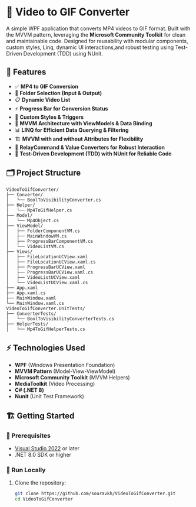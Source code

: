 # 🎥 Video to GIF Converter
A simple WPF application that converts MP4 videos to GIF format. Built with the MVVM pattern, leveraging the **Microsoft Community Toolkit** for clean and maintainable code. Designed for reusability with modular components, custom styles, Linq, dynamic UI interactions,and robust testing using Test-Driven Development (TDD) using NUnit.

## 🚀 Features
- ✅ **MP4 to GIF Conversion**  
- 📂 **Folder Selection (Input & Output)**  
- 📋 **Dynamic Video List**  
- ⚡ **Progress Bar for Conversion Status**  
- 🎨 **Custom Styles & Triggers**  
- 🔄 **MVVM Architecture with ViewModels & Data Binding**  
- 📊 **LINQ for Efficient Data Querying & Filtering**  
- 🏗️ **MVVM with and without Attributes for Flexibility**  
- 🔗 **RelayCommand & Value Converters for Robust Interaction**
- 🧪 **Test-Driven Development (TDD) with NUnit for Reliable Code**
 

## 🗂️ Project Structure  
```
VideoToGifConverter/
├── Converter/
│   └── BoolToVisibilityConverter.cs
├── Helper/
│   └── Mp4ToGifHelper.cs
├── Model/
│   └── Mp4Object.cs
├── ViewModel/
│   ├── FolderComponentVM.cs
│   ├── MainWindowVM.cs
│   ├── ProgressBarComponentVM.cs
│   └── VideoListVM.cs
├── Views/
│   ├── FileLocationUCView.xaml
│   ├── FileLocationUCView.xaml.cs
│   ├── ProgressBarUCView.xaml
│   ├── ProgressBarUCView.xaml.cs
│   ├── VideoListUCView.xaml
│   └── VideoListUCView.xaml.cs
├── App.xaml
├── App.xaml.cs
├── MainWindow.xaml
└── MainWindow.xaml.cs
VideoToGifConverter.UnitTests/
├── ConverterTests/
│   └── BoolToVisibilityConverterTests.cs
├── HelperTests/
│   └── Mp4ToGifHelperTests.cs
```


## ⚡ Technologies Used
- **WPF** (Windows Presentation Foundation)  
- **MVVM Pattern** (Model-View-ViewModel)  
- **Microsoft Community Toolkit** (MVVM Helpers)  
- **MediaToolkit** (Video Processing)  
- **C# (.NET 8)**
- **Nunit** (Unit Test Framework)

## 🏗️ Getting Started

### 🔧 Prerequisites
- [Visual Studio 2022](https://visualstudio.microsoft.com/vs/) or later  
- .NET 8.0 SDK or higher

### 🚀 Run Locally
1. Clone the repository:  
   ```bash
   git clone https://github.com/souravkh/VideoToGifConverter.git
   cd VideoToGifConverter
